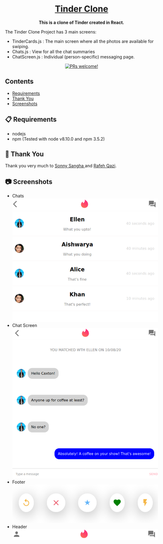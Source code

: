 <h1 align="center">
  <a href="https://en.wikipedia.org/wiki/Tinder_(app)">
    Tinder Clone
  </a>
</h1>

<p align="center">
  <strong>This is a clone of Tinder created in React.</strong><br>
</p>

The Tinder Clone Project has 3 main screens:
- TinderCards.js : The main screen where all the photos are available for swiping.
- Chats.js : View for all the chat summaries
- ChatScreen.js : Individual (person-specific) messaging page.

<p align="center">
  <a href="https://reactnative.dev/docs/contributing">
    <img src="https://img.shields.io/badge/PRs-welcome-brightgreen.svg" alt="PRs welcome!" />
  </a>
</p>

## Contents

- [Requirements](#-requirements)
- [Thank You](#-thank-you)
- [Screenshots](#-screenshots)

## 📋 Requirements
- nodejs
- npm 
(Tested with node v8.10.0 and npm 3.5.2)

## 🙏 Thank You
 Thank you very much to <a href="https://www.youtube.com/user/ssangha32"> Sonny Sangha </a> and <a href="https://www.youtube.com/channel/UCqrILQNl5Ed9Dz6CGMyvMTQ">Rafeh Qazi</a>.

 ## 📷 Screenshots
 - Chats 
![Chats](/images/Chats.png)
 - Chat Screen
![ChatScreen](/images/ChatScreen.png)
 - Footer
![Footer](/images/Footer.png)
 - Header
![Header](/images/Header.png)